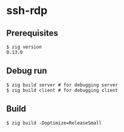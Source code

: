 # ssh-rdp

## Prerequisites

```shell
$ zig version
0.13.0
```

## Debug run

```shell
$ zig build server # for debugging server
$ zig build client # for debugging client
```

## Build

```shell
$ zig build -Doptimize=ReleaseSmall
```
